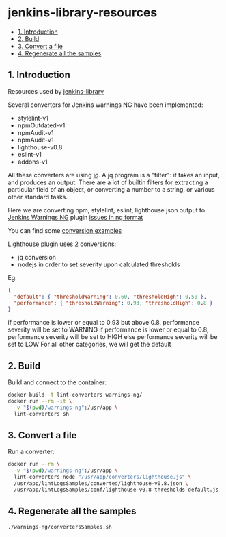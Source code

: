 # jenkins-library-resources

- [1. Introduction](#1-introduction)
- [2. Build](#2-build)
- [3. Convert a file](#3-convert-a-file)
- [4. Regenerate all the samples](#4-regenerate-all-the-samples)

## 1. Introduction

Resources used by [jenkins-library](https://github.com/fchastanet/jenkins-library)

Several converters for Jenkins warnings NG have been implemented:

- stylelint-v1
- npmOutdated-v1
- npmAudit-v1
- npmAudit-v1
- lighthouse-v0.8
- eslint-v1
- addons-v1

All these converters are using [jq](https://stedolan.github.io/jq/manual/).
A jq program is a "filter": it takes an input, and produces an output. There
are a lot of builtin filters for extracting a particular field of an object,
or converting a number to a string, or various other standard tasks.

Here we are converting npm, stylelint, eslint, lighthouse json output
to [Jenkins Warnings NG](https://github.com/jenkinsci/warnings-ng-plugin) plugin
[issues in ng format](https://tinyurl.com/azk6tyt2)

You can find some [conversion examples](warnings-ng/lintLogsSamples)

Lighthouse plugin uses 2 conversions:

- jq conversion
- nodejs in order to set severity upon calculated thresholds

Eg:

```json
{ 
  "default": { "thresholdWarning": 0.60, "thresholdHigh": 0.50 },
  "performance": { "thresholdWarning": 0.93, "thresholdHigh": 0.8 }
}
```

if performance is lower or equal to 0.93 but above 0.8, performance severity
will be set to WARNING if performance is lower or equal to 0.8, performance
severity will be set to HIGH
else performance severity will be set to LOW
For all other categories, we will get the default

## 2. Build

Build and connect to the container:

```bash
docker build -t lint-converters warnings-ng/
docker run --rm -it \
  -v "$(pwd)/warnings-ng":/usr/app \
  lint-converters sh
```

## 3. Convert a file

Run a converter:

```bash
docker run --rm \
  -v "$(pwd)/warnings-ng":/usr/app \
  lint-converters node "/usr/app/converters/lighthouse.js" \
  /usr/app/lintLogsSamples/converted/lighthouse-v0.8.json \
  /usr/app/lintLogsSamples/conf/lighthouse-v0.8-thresholds-default.js
```

## 4. Regenerate all the samples

```bash
./warnings-ng/convertersSamples.sh
```
